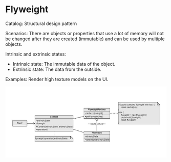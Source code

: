 Flyweight
===
Catalog: Structural design pattern

Scenarios: There are objects or properties that use a lot of memory will not be changed after they are created (immutable) and can be used by multiple objects. 

Intrinsic and extrinsic states:
- Intrinsic state: The immutable data of the object.
- Extrinsic state: The data from the outside.

Examples: Render high texture models on the UI.

![UML](UML.jpg)
